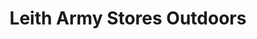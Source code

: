 ---
title: "Leith Army Stores Outdoors"
url: /edinburgh/leith-army-stores-outdoors/
shop: military
---